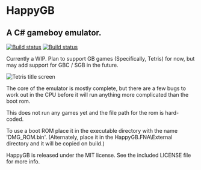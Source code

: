 HappyGB
===

A C# gameboy emulator.
---

[![Build status](https://ci.appveyor.com/api/projects/status/32r7s2skrgm9ubva/branch/master?svg=true&passingText=master%20-%20passing&failingText=master%20-%20failing&pendingText=master%20-%20pending)](https://ci.appveyor.com/project/corick/happygb/branch/master)
[![Build status](https://ci.appveyor.com/api/projects/status/32r7s2skrgm9ubva/branch/development?svg=true&passingText=development%20-%20passing&failingText=development%20-%20failing&pendingText=development%20-%20pending)](https://ci.appveyor.com/project/corick/happygb/branch/development)

Currently a WIP. Plan to support GB games (Specifically, Tetris) 
for now, but may add support for GBC / SGB in the future.

![Tetris title screen](http://imgur.com/sAysnCM.png)

The core of the emulator is mostly complete, but there are a few bugs to work out in the CPU before it will run anything more complicated than the boot rom.

This does not run any games yet and the file path for the rom is hard-coded. 

To use a boot ROM place it in the executable directory with the name 'DMG_ROM.bin'.  (Alternately, place it in the HappyGB.FNA\External directory and it will be copied on build.)

HappyGB is released under the MIT license. See the included LICENSE file for more info. 

